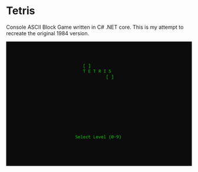 # Tetris
Console ASCII Block Game written in C# .NET core.
This is my attempt to recreate the original 1984 version.

![Screenshot](Tetris.gif)
